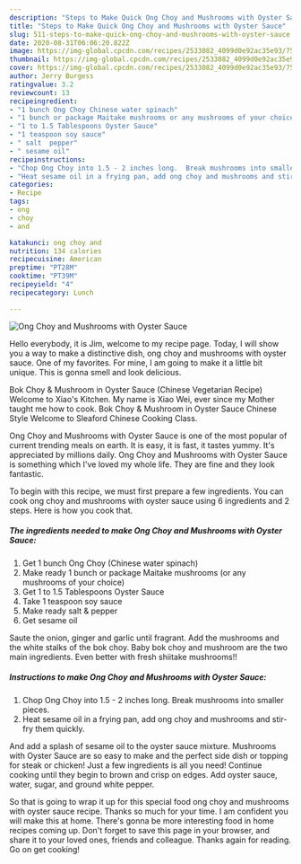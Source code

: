 ```yaml
---
description: "Steps to Make Quick Ong Choy and Mushrooms with Oyster Sauce"
title: "Steps to Make Quick Ong Choy and Mushrooms with Oyster Sauce"
slug: 511-steps-to-make-quick-ong-choy-and-mushrooms-with-oyster-sauce
date: 2020-08-31T06:06:20.822Z
image: https://img-global.cpcdn.com/recipes/2533082_4099d0e92ac35e93/751x532cq70/ong-choy-and-mushrooms-with-oyster-sauce-recipe-main-photo.jpg
thumbnail: https://img-global.cpcdn.com/recipes/2533082_4099d0e92ac35e93/751x532cq70/ong-choy-and-mushrooms-with-oyster-sauce-recipe-main-photo.jpg
cover: https://img-global.cpcdn.com/recipes/2533082_4099d0e92ac35e93/751x532cq70/ong-choy-and-mushrooms-with-oyster-sauce-recipe-main-photo.jpg
author: Jerry Burgess
ratingvalue: 3.2
reviewcount: 13
recipeingredient:
- "1 bunch Ong Choy Chinese water spinach"
- "1 bunch or package Maitake mushrooms or any mushrooms of your choice"
- "1 to 1.5 Tablespoons Oyster Sauce"
- "1 teaspoon soy sauce"
- " salt  pepper"
- " sesame oil"
recipeinstructions:
- "Chop Ong Choy into 1.5 - 2 inches long.  Break mushrooms into smaller pieces."
- "Heat sesame oil in a frying pan, add ong choy and mushrooms and stir-fry them quickly."
categories:
- Recipe
tags:
- ong
- choy
- and

katakunci: ong choy and 
nutrition: 134 calories
recipecuisine: American
preptime: "PT28M"
cooktime: "PT39M"
recipeyield: "4"
recipecategory: Lunch

---
```



![Ong Choy and Mushrooms with Oyster Sauce](https://img-global.cpcdn.com/recipes/2533082_4099d0e92ac35e93/751x532cq70/ong-choy-and-mushrooms-with-oyster-sauce-recipe-main-photo.jpg)

Hello everybody, it is Jim, welcome to my recipe page. Today, I will show you a way to make a distinctive dish, ong choy and mushrooms with oyster sauce. One of my favorites. For mine, I am going to make it a little bit unique. This is gonna smell and look delicious.

Bok Choy &amp; Mushroom in Oyster Sauce (Chinese Vegetarian Recipe) Welcome to Xiao&#39;s Kitchen. My name is Xiao Wei, ever since my Mother taught me how to cook. Bok Choy &amp; Mushroom in Oyster Sauce Chinese Style Welcome to Sleaford Chinese Cooking Class.

Ong Choy and Mushrooms with Oyster Sauce is one of the most popular of current trending meals on earth. It is easy, it is fast, it tastes yummy. It's appreciated by millions daily. Ong Choy and Mushrooms with Oyster Sauce is something which I've loved my whole life. They are fine and they look fantastic.


To begin with this recipe, we must first prepare a few ingredients. You can cook ong choy and mushrooms with oyster sauce using 6 ingredients and 2 steps. Here is how you cook that.

<!--inarticleads1-->

##### The ingredients needed to make Ong Choy and Mushrooms with Oyster Sauce:

1. Get 1 bunch Ong Choy (Chinese water spinach)
1. Make ready 1 bunch or package Maitake mushrooms (or any mushrooms of your choice)
1. Get 1 to 1.5 Tablespoons Oyster Sauce
1. Take 1 teaspoon soy sauce
1. Make ready  salt &amp; pepper
1. Get  sesame oil


Saute the onion, ginger and garlic until fragrant. Add the mushrooms and the white stalks of the bok choy. Baby bok choy and mushroom are the two main ingredients. Even better with fresh shiitake mushrooms!! 

<!--inarticleads2-->

##### Instructions to make Ong Choy and Mushrooms with Oyster Sauce:

1. Chop Ong Choy into 1.5 - 2 inches long.  Break mushrooms into smaller pieces.
1. Heat sesame oil in a frying pan, add ong choy and mushrooms and stir-fry them quickly.


And add a splash of sesame oil to the oyster sauce mixture. Mushrooms with Oyster Sauce are so easy to make and the perfect side dish or topping for steak or chicken! Just a few ingredients is all you need! Continue cooking until they begin to brown and crisp on edges. Add oyster sauce, water, sugar, and ground white pepper. 

So that is going to wrap it up for this special food ong choy and mushrooms with oyster sauce recipe. Thanks so much for your time. I am confident you will make this at home. There's gonna be more interesting food in home recipes coming up. Don't forget to save this page in your browser, and share it to your loved ones, friends and colleague. Thanks again for reading. Go on get cooking!
